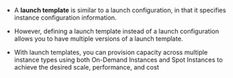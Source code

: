 * A **launch template** is similar to a launch configuration, in that it specifies instance configuration information. 

* However, defining a launch template instead of a launch configuration allows you to have multiple versions of a launch template.

* With launch templates, you can provision capacity across multiple instance types using both On-Demand Instances and Spot Instances to achieve the desired scale, performance, and cost